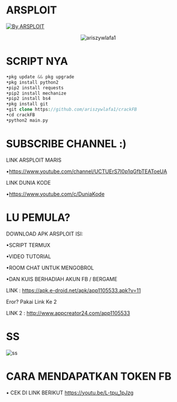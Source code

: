 # ARSPLOIT
<p align="left">
<a href="#"><img title="By ARSPLOIT" src="https://img.shields.io/badge/AUTHOR:%20ARSPLOIT-green?colorA=%23ff0000&colorB=%23017e40&style=for-the-badge"></a> 
<p align="center"> <img src=https://github-readme-stats.vercel.app/api?username=ariszywlafa1&show_icons=true&theme=tokyonight alt=ariszywlafa1 /> </p>

# SCRIPT NYA
```php
•pkg update && pkg upgrade
•pkg install python2
•pip2 install requests
•pip2 install mechanize
•pip2 install bs4
•pkg install git
•git clone https://github.com/ariszywlafa1/crackFB
•cd crackFB
•python2 main.py

```
# SUBSCRIBE CHANNEL :)
LINK ARSPLOIT MARIS

•https://www.youtube.com/channel/UCTUErS7I0p1qGfbTEAToeUA

LINK DUNIA KODE

•https://www.youtube.com/c/DuniaKode

# LU PEMULA?
DOWNLOAD APK ARSPLOIT
ISI:

•SCRIPT TERMUX

•VIDEO TUTORIAL

•ROOM CHAT UNTUK MENGOBROL

•DAN KUIS BERHADIAH AKUN FB / BERGAME

LINK : https://apk.e-droid.net/apk/app1105533.apk?v=11

Eror? Pakai Link Ke 2

LINK 2 : http://www.appcreator24.com/app1105533

# SS
![ss](https://github.com/ariszywlafa1/crackFB/blob/main/Screenshot_20201209-074650.png)


# CARA MENDAPATKAN TOKEN FB
• CEK DI LINK BERIKUT https://youtu.be/L-tpu_1pJzg
